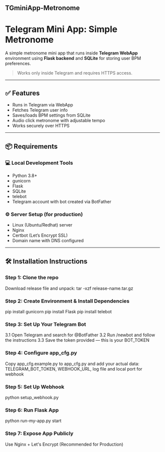 ## TGminiApp-Metronome
# Telegram Mini App: Simple Metronome

A simple metronome mini app that runs inside **Telegram WebApp** environment using **Flask backend** and **SQLite** for storing user BPM preferences.

> Works only inside Telegram and requires HTTPS access.

---

## ✅ Features

- Runs in Telegram via WebApp
- Fetches Telegram user info
- Saves/loads BPM settings from SQLite
- Audio click metronome with adjustable tempo
- Works securely over HTTPS

---

## 📦 Requirements

### 💻 Local Development Tools

- Python 3.8+
- gunicorn
- Flask
- SQLite
- telebot
- Telegram account with bot created via BotFather

### ⚙️ Server Setup (for production)

- Linux (Ubuntu/Redhat) server
- Nginx
- Certbot (Let’s Encrypt SSL)
- Domain name with DNS configured

---

## 🛠️ Installation Instructions

### Step 1: Clone the repo
Download release file and unpack:
tar -xzf release-name.tar.gz

### Step 2: Create Environment & Install Dependencies
pip install gunicorn
pip install Flask
pip install telebot

### Step 3: Set Up Your Telegram Bot
3.1 Open Telegram and search for @BotFather
3.2 Run /newbot and follow the instructions
3.3 Save the token provided — this is your BOT_TOKEN

### Step 4: Configure app_cfg.py
Copy app_cfg.example.py to app_cfg.py and add your actual data: TELEGRAM_BOT_TOKEN, WEBHOOK_URL, log file and local port for webhook

### Step 5: Set Up Webhook 

python setup_webhook.py

### Step 6: Run Flask App

python run-my-app.py start

### Step 7: Expose App Publicly 
Use Nginx + Let's Encrypt (Recommended for Production)

